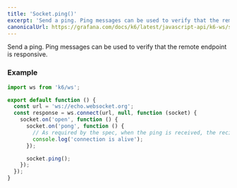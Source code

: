 ```yaml
---
title: 'Socket.ping()'
excerpt: 'Send a ping. Ping messages can be used to verify that the remote endpoint is responsive.'
canonicalUrl: https://grafana.com/docs/k6/latest/javascript-api/k6-ws/socket/socket-ping/
---
```


<WsBlockquote />

Send a ping. Ping messages can be used to verify that the remote endpoint is responsive.

### Example

<CodeGroup labels={[]}>

```javascript
import ws from 'k6/ws';

export default function () {
  const url = 'ws://echo.websocket.org';
  const response = ws.connect(url, null, function (socket) {
    socket.on('open', function () {
      socket.on('pong', function () {
        // As required by the spec, when the ping is received, the recipient must send back a pong.
        console.log('connection is alive');
      });

      socket.ping();
    });
  });
}
```

</CodeGroup>
